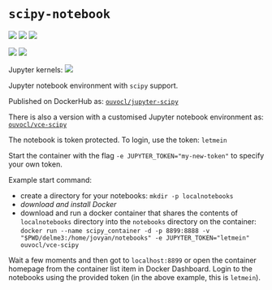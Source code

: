 # `scipy-notebook`
![](https://img.shields.io/badge/linux-x86_64-blue) ![](https://img.shields.io/badge/linux-armv7l-blue)  ![](https://img.shields.io/badge/linux-armv64-blue)

![](https://img.shields.io/badge/RPi-32bitOS-red)  ![](https://img.shields.io/badge/RPi-64bitOS-red)

Jupyter kernels: ![](https://img.shields.io/badge/python-3.8-blue)

Jupyter notebook environment with `scipy` support.

Published on DockerHub as: [`ouvocl/jupyter-scipy`](https://hub.docker.com/r/ouvocl/jupyter-scipy)

There is also a version with a customised Jupyter notebook environment as: [`ouvocl/vce-scipy`](https://hub.docker.com/r/ouvocl/vce-scipy)


The notebook is token protected. To login, use the token: `letmein`

Start the container with the flag `-e JUPYTER_TOKEN="my-new-token"` to specify your own token.

Example start command:

- create a directory for your notebooks: `mkdir -p localnotebooks`
- *download and install Docker*
- download and run a docker container that shares the contents of `localnotebooks` directory into the `notebooks` directory on the container:
`docker run --name scipy_container -d -p 8899:8888 -v "$PWD/delme3:/home/jovyan/notebooks" -e JUPYTER_TOKEN="letmein" ouvocl/vce-scipy`

Wait a few moments and then got to `localhost:8899` or open the container homepage from the container list item in Docker Dashboard. Login to the notebooks using the provided token (in the above example, this is `letmein`).
